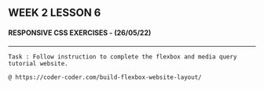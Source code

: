 ## **WEEK 2 LESSON 6** 
#### RESPONSIVE CSS EXERCISES - **(26/05/22)**

---
`Task : Follow instruction to complete the flexbox and media query tutorial website.`



`@ https://coder-coder.com/build-flexbox-website-layout/`
